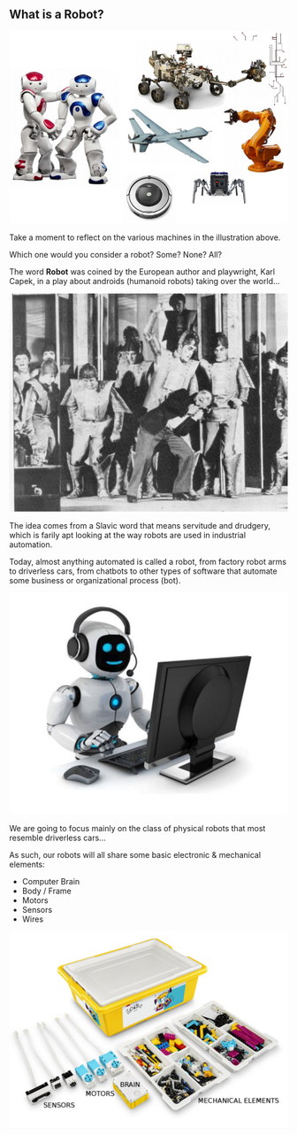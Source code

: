 What is a Robot?
---

![](images/robots.jpg)

Take a moment to reflect on the various machines in the illustration above.

Which one would you consider a robot?  Some?  None?  All?

The word **Robot** was coined by the European author and playwright, Karl Capek, in a play about androids (humanoid robots) taking over the world...

![](images/rur.jpg)

The idea comes from a Slavic word that means servitude and drudgery, which is farily apt looking at the way robots are used in industrial automation.

Today, almost anything automated is called a robot, from factory robot arms to driverless cars, from chatbots to other types of software that automate some business or organizational process (bot).

![](images/chatbot.jpg)

We are going to focus mainly on the class of physical robots that most resemble driverless cars...

As such, our robots will all share some basic electronic & mechanical elements:

- Computer Brain
- Body / Frame
- Motors
- Sensors
- Wires

![](images/spikekit_labelled.png)
